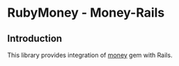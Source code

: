 # RubyMoney - Money-Rails


## Introduction

This library provides integration of [money](http://github.com/Rubymoney/money) gem with Rails.

